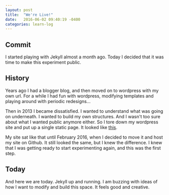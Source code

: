 ```yaml
---
layout: post
title:  "We're Live!"
date:   2016-06-02 09:40:19 -0400
categories: learn-log
---
```

## Commit

I started playing with Jekyll almost a month ago. Today I decided that it was time to make this experiment public. 

## History
Years ago I had a blogger blog, and then moved on to wordpress with my own url. For a while I had fun with wordpress, modifying templates and playing around with periodic redesigns... 

Then in 2013 I became dissatisfied. I wanted to understand what was going on underneath. I wanted to build my own structures. And I wasn't too sure about what I wanted public anymore either. So I tore down my wordpress site and put up a single static page. It looked like <a href="/landing.html">this</a>.

My site sat like that until February 2016, when I decided to move it and host my site on Github. It still looked the same, but I knew the difference. I knew that I was getting ready to start experimenting again, and this was the first step. 

## Today
And here we are today. Jekyll up and running. I am buzzing with ideas of how I want to modify and build this space. It feels good and creative. 

